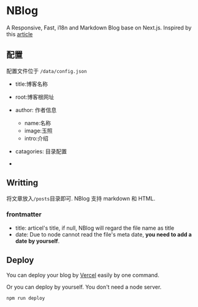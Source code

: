 # NBlog

A Responsive, Fast, i18n and Markdown Blog base on Next.js. Inspired by this [article](https://dev.to/tinacms/creating-a-markdown-blog-with-next-js-52hk)

## 配置

配置文件位于 `/data/config.json`

-   title:博客名称

*   root:博客根网址

*   author: 作者信息
    -   name:名称
    -   image:玉照
    -   intro:介绍
*   catagories: 目录配置
*

## Writting

将文章放入`/posts`目录即可. NBlog 支持 markdown 和 HTML.

### frontmatter

-   title: articel's title, if null, NBlog will regard the file name as title
-   date: Due to node cannot read the file's meta date, **you need to add a date by yourself**.

## Deploy

You can deploy your blog by [Vercel](https://vercel.com) easily by one command.

Or you can deploy by yourself. You don't need a node server.

```sh
npm run deploy
```
